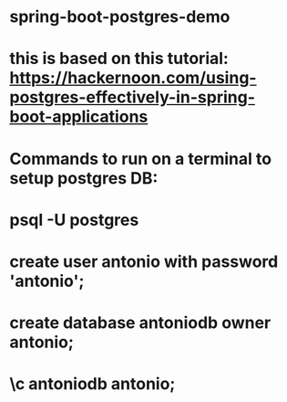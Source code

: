 # spring-boot-postgres-demo

# this is based on this tutorial: https://hackernoon.com/using-postgres-effectively-in-spring-boot-applications

# Commands to run on a terminal to setup postgres DB:

# psql -U postgres

# create user antonio with password 'antonio';

# create database antoniodb owner antonio;
# \c antoniodb antonio;
